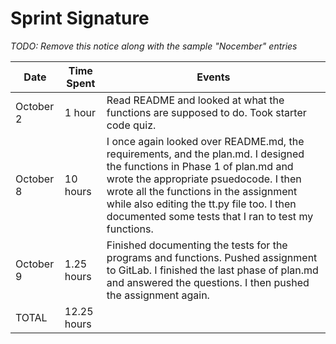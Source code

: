 # Sprint Signature

*TODO: Remove this notice along with the sample "Nocember" entries*

| Date      | Time Spent  | Events
|-----------|-------------|--------------------
| October 2 | 1 hour      | Read README and looked at what the functions are supposed to do. Took starter code quiz.
| October 8 | 10 hours    | I once again looked over README.md, the requirements, and the plan.md. I designed the functions in Phase 1 of plan.md and wrote the appropriate psuedocode. I then wrote all the functions in the assignment while also editing the tt.py file too. I then documented some tests that I ran to test my functions.
| October 9 | 1.25 hours  | Finished documenting the tests for the programs and functions. Pushed assignment to GitLab. I finished the last phase of plan.md and answered the questions. I then pushed the assignment again.
| TOTAL     | 12.25 hours
